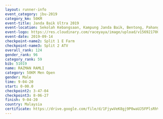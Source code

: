 ```yaml
---
layout: runner-info 
event_category: jbu-2019 
category_km: 50KM 
event-title: Janda Baik Ultra 2019
event-location: Sekolah Kebangsaan, Kampung Janda Baik, Bentong, Pahang, Malaysia 
event-logo: https://res.cloudinary.com/raceyaya/image/upload/v1569217009/logo/janda-baik_vch1pc.jpg 
event-date: 2019-09-14 
checkpoint-name2: Split 1 E Farm 
checkpoint-name3: Split 2 ATV 
overall_rank: 124
gender_rank: 96
category_rank: 59
bib: 51019
name: RAZMAN RAMLI
category: 50KM Men Open
gender: Male
time: 9-04-20
start: 0-00.0
checkpoint2: 3-47-04
checkpoint3: 8-06-27
finish: 9-04-20
country: Malaysia
certificate: https://drive.google.com/file/d/1FjywVeK8gj9P0waUJ5FPlsRhVq0iNa7Q/view?usp=sharing
---
```

